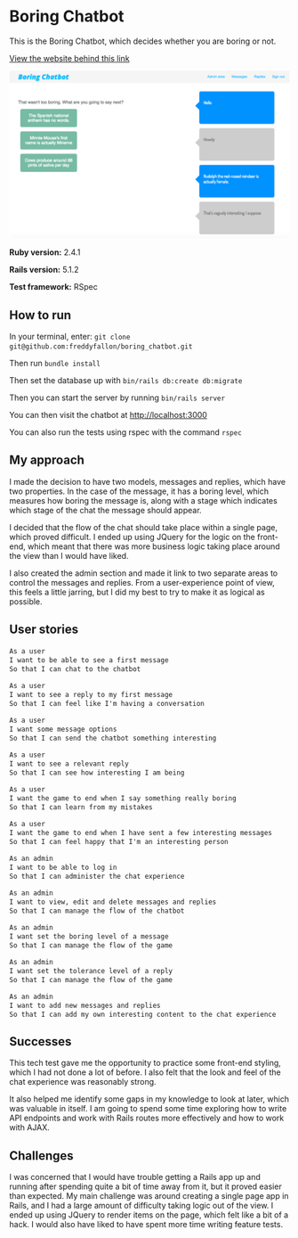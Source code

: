 # Boring Chatbot

This is the Boring Chatbot, which decides whether you are boring or not.

[View the website behind this link ](https://mysterious-meadow-60143.herokuapp.com/)

![](boring-chatbot.png)

**Ruby version:** 2.4.1

**Rails version:** 5.1.2

**Test framework:** RSpec

## How to run

In your terminal, enter:
`git clone git@github.com:freddyfallon/boring_chatbot.git`

Then run `bundle install`

Then set the database up with `bin/rails db:create db:migrate`

Then you can start the server by running `bin/rails server`

You can then visit the chatbot at  [http://localhost:3000](http://localhost:3000)

You can also run the tests using rspec with the command `rspec`

## My approach

I made the decision to have two models, messages and replies, which have two properties. In the case of the message, it has a boring level, which measures how boring the message is, along with a stage which indicates which stage of the chat the message should appear.

I decided that the flow of the chat should take place within a single page, which proved difficult. I ended up using JQuery for the logic on the front-end, which meant that there was more business logic taking place around the view than I would have liked.

I also created the admin section and made it link to two separate areas to control the messages and replies. From a user-experience point of view, this feels a little jarring, but I did my best to try to make it as logical as possible.

## User stories

```
As a user
I want to be able to see a first message
So that I can chat to the chatbot
```

```
As a user
I want to see a reply to my first message
So that I can feel like I'm having a conversation

```

```
As a user
I want some message options
So that I can send the chatbot something interesting

```

```
As a user
I want to see a relevant reply
So that I can see how interesting I am being

```

```
As a user
I want the game to end when I say something really boring
So that I can learn from my mistakes

```

```
As a user
I want the game to end when I have sent a few interesting messages
So that I can feel happy that I'm an interesting person

```

```
As an admin
I want to be able to log in
So that I can administer the chat experience

```

```
As an admin
I want to view, edit and delete messages and replies
So that I can manage the flow of the chatbot

```

```
As an admin
I want set the boring level of a message
So that I can manage the flow of the game

```

```
As an admin
I want set the tolerance level of a reply
So that I can manage the flow of the game

```

```
As an admin
I want to add new messages and replies
So that I can add my own interesting content to the chat experience

```


## Successes

This tech test gave me the opportunity to practice some front-end styling, which I had not done a lot of before. I also felt that the look and feel of the chat experience was reasonably strong.

It also helped me identify some gaps in my knowledge to look at later, which was valuable in itself. I am going to spend some time exploring how to write API endpoints and work with Rails routes more effectively and how to work with AJAX.

## Challenges

I was concerned that I would have trouble getting a Rails app up and running after spending quite a bit of time away from it, but it proved easier than expected. My main challenge was around creating a single page app in Rails, and I had a large amount of difficulty taking logic out of the view. I ended up using JQuery to render items on the page, which felt like a bit of a hack. I would also have liked to have spent more time writing feature tests.
